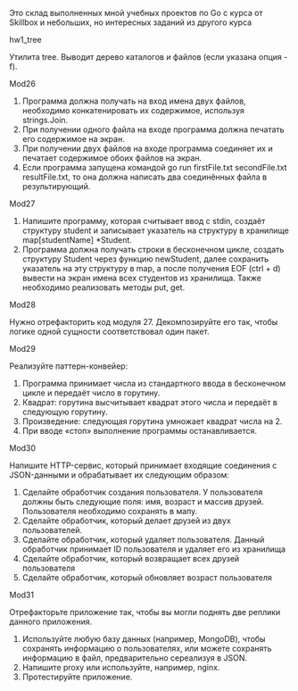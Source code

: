 Это склад выполненных мной учебных проектов по Go с курса от Skillbox и небольших, но интересных заданий из другого курса

hw1_tree

Утилита tree. Выводит дерево каталогов и файлов (если указана опция -f).

Mod26

  1. Программа должна получать на вход имена двух файлов, необходимо  конкатенировать их содержимое, используя strings.Join.   
  2. При получении одного файла на входе программа должна печатать его содержимое на экран.  
  3. При получении двух файлов на входе программа соединяет их и печатает содержимое обоих файлов на экран.  
  4. Если программа запущена командой go run firstFile.txt secondFile.txt resultFile.txt, то она должна написать два соединённых файла в результирующий.

Mod27

  1. Напишите программу, которая считывает ввод с stdin, создаёт структуру student и записывает указатель на структуру в хранилище map[studentName] *Student.
  2. Программа должна получать строки в бесконечном цикле, создать структуру Student через функцию newStudent, далее сохранить указатель на эту структуру в map, а после получения EOF (ctrl + d) вывести на экран имена всех студентов из хранилища. Также необходимо реализовать методы put, get.

Mod28

Нужно отрефакторить код модуля 27. Декомпозируйте его так, чтобы логике одной сущности соответствовал один пакет.
  
Mod29

Реализуйте паттерн-конвейер:
  1. Программа принимает числа из стандартного ввода в бесконечном цикле и передаёт число в горутину.
  2. Квадрат: горутина высчитывает квадрат этого числа и передаёт в следующую горутину.
  3. Произведение: следующая горутина умножает квадрат числа на 2.
  4. При вводе «стоп» выполнение программы останавливается.
  
Mod30

Напишите HTTP-сервис, который принимает входящие соединения с JSON-данными и обрабатывает их следующим образом:
  1. Сделайте обработчик создания пользователя. У пользователя должны быть следующие поля: имя, возраст и массив друзей. Пользователя необходимо сохранять в мапу.    
  2. Сделайте обработчик, который делает друзей из двух пользователей.   
  3. Сделайте обработчик, который удаляет пользователя. Данный обработчик принимает ID пользователя и удаляет его из хранилища
  4. Сделайте обработчик, который возвращает всех друзей пользователя
  5. Сделайте обработчик, который обновляет возраст пользователя

Mod31

Отрефакторьте приложение так, чтобы вы могли поднять две реплики данного приложения. 
  1. Используйте любую базу данных (например, MongoDB), чтобы сохранять информацию о пользователях, или можете сохранять информацию в файл, предварительно сереализуя в JSON.
  2. Напишите proxy или используйте, например, nginx.
  3. Протестируйте приложение.
